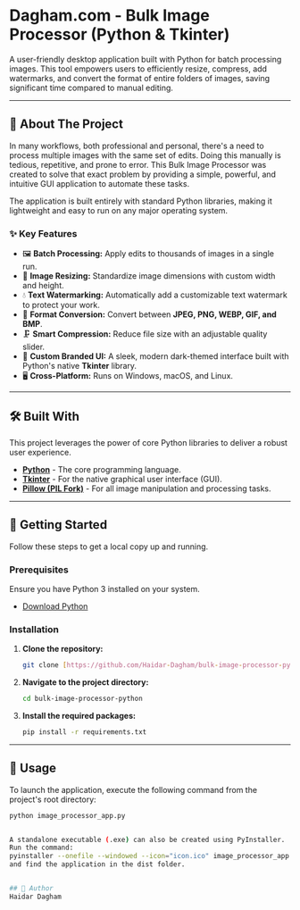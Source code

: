 # Dagham.com - Bulk Image Processor (Python & Tkinter)

A user-friendly desktop application built with Python for batch processing images. This tool empowers users to efficiently resize, compress, add watermarks, and convert the format of entire folders of images, saving significant time compared to manual editing.

---

## 🌟 About The Project

In many workflows, both professional and personal, there's a need to process multiple images with the same set of edits. Doing this manually is tedious, repetitive, and prone to error. This Bulk Image Processor was created to solve that exact problem by providing a simple, powerful, and intuitive GUI application to automate these tasks.

The application is built entirely with standard Python libraries, making it lightweight and easy to run on any major operating system.

### ✨ Key Features

-   🖼️ **Batch Processing:** Apply edits to thousands of images in a single run.
-   📏 **Image Resizing:** Standardize image dimensions with custom width and height.
-   💧 **Text Watermarking:** Automatically add a customizable text watermark to protect your work.
-   🔄 **Format Conversion:** Convert between **JPEG, PNG, WEBP, GIF, and BMP**.
-   🗜️ **Smart Compression:** Reduce file size with an adjustable quality slider.
-   🎨 **Custom Branded UI:** A sleek, modern dark-themed interface built with Python's native **Tkinter** library.
-   🖥️ **Cross-Platform:** Runs on Windows, macOS, and Linux.

---

## 🛠️ Built With

This project leverages the power of core Python libraries to deliver a robust user experience.

* [**Python**](https://www.python.org/) - The core programming language.
* [**Tkinter**](https://docs.python.org/3/library/tkinter.html) - For the native graphical user interface (GUI).
* [**Pillow (PIL Fork)**](https://python-pillow.org/) - For all image manipulation and processing tasks.

---

## 🚀 Getting Started

Follow these steps to get a local copy up and running.

### Prerequisites

Ensure you have Python 3 installed on your system.
* [Download Python](https://www.python.org/downloads/)

### Installation

1.  **Clone the repository:**
    ```sh
    git clone [https://github.com/Haidar-Dagham/bulk-image-processor-python.git](https://github.com/Haidar-Dagham/bulk-image-processor-python.git)
    ```

2.  **Navigate to the project directory:**
    ```sh
    cd bulk-image-processor-python
    ```

3.  **Install the required packages:**
    ```sh
    pip install -r requirements.txt
    ```

---

## 🏃 Usage

To launch the application, execute the following command from the project's root directory:

```sh
python image_processor_app.py


A standalone executable (.exe) can also be created using PyInstaller.
Run the command:
pyinstaller --onefile --windowed --icon="icon.ico" image_processor_app.py
and find the application in the dist folder.


## 👤 Author
Haidar Dagham


